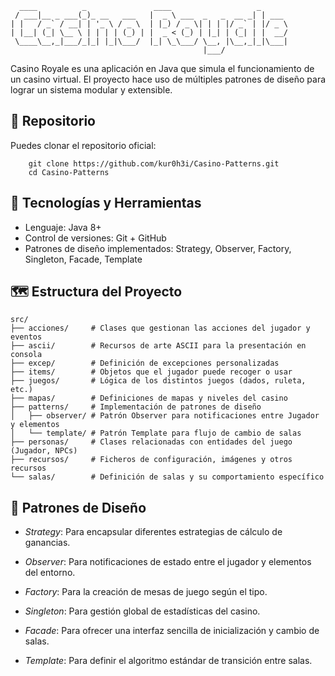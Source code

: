 ```
  ____          _               ____                   _      
 / ___|__ _ ___(_)_ __   ___   |  _ \ ___  _   _  __ _| | ___ 
| |   / _` / __| | '_ \ / _ \  | |_) / _ \| | | |/ _` | |/ _ \
| |__| (_| \__ \ | | | | (_) | |  _ < (_) | |_| | (_| | |  __/
 \____\__,_|___/_|_| |_|\___/  |_| \_\___/ \__, |\__,_|_|\___|
                                           |___/                                      
``` 

Casino Royale es una aplicación en Java que simula el funcionamiento de un casino virtual. 
El proyecto hace uso de múltiples patrones de diseño para lograr un sistema modular y extensible.


## 📂 Repositorio

Puedes clonar el repositorio oficial:
````
    git clone https://github.com/kur0h3i/Casino-Patterns.git
    cd Casino-Patterns
````

## 🚀 Tecnologías y Herramientas
- Lenguaje: Java 8+
- Control de versiones: Git + GitHub
- Patrones de diseño implementados: Strategy, Observer, Factory, Singleton, Facade, Template

## 🗺️ Estructura del Proyecto
````
src/
├── acciones/     # Clases que gestionan las acciones del jugador y eventos
├── ascii/        # Recursos de arte ASCII para la presentación en consola
├── excep/        # Definición de excepciones personalizadas
├── items/        # Objetos que el jugador puede recoger o usar
├── juegos/       # Lógica de los distintos juegos (dados, ruleta, etc.)
├── mapas/        # Definiciones de mapas y niveles del casino
├── patterns/     # Implementación de patrones de diseño
│   ├── observer/ # Patrón Observer para notificaciones entre Jugador y elementos
│   └── template/ # Patrón Template para flujo de cambio de salas
├── personas/     # Clases relacionadas con entidades del juego (Jugador, NPCs)
├── recursos/     # Ficheros de configuración, imágenes y otros recursos
└── salas/        # Definición de salas y su comportamiento específico        
````

## 🎲 Patrones de Diseño
- *Strategy*: Para encapsular diferentes estrategias de cálculo de ganancias.

- *Observer*: Para notificaciones de estado entre el jugador y elementos del entorno.

- *Factory*: Para la creación de mesas de juego según el tipo.

- *Singleton*: Para gestión global de estadísticas del casino.

- *Facade*: Para ofrecer una interfaz sencilla de inicialización y cambio de salas.

- *Template*: Para definir el algoritmo estándar de transición entre salas.

